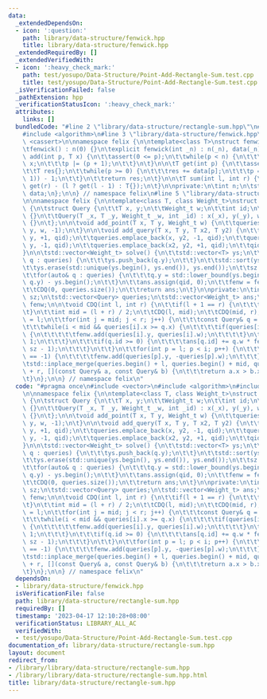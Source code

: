 ```yaml
---
data:
  _extendedDependsOn:
  - icon: ':question:'
    path: library/data-structure/fenwick.hpp
    title: library/data-structure/fenwick.hpp
  _extendedRequiredBy: []
  _extendedVerifiedWith:
  - icon: ':heavy_check_mark:'
    path: test/yosupo/Data-Structure/Point-Add-Rectangle-Sum.test.cpp
    title: test/yosupo/Data-Structure/Point-Add-Rectangle-Sum.test.cpp
  _isVerificationFailed: false
  _pathExtension: hpp
  _verificationStatusIcon: ':heavy_check_mark:'
  attributes:
    links: []
  bundledCode: "#line 2 \"library/data-structure/rectangle-sum.hpp\"\n#include <vector>\n\
    #include <algorithm>\n#line 3 \"library/data-structure/fenwick.hpp\"\n#include\
    \ <cassert>\n\nnamespace felix {\n\ntemplate<class T>\nstruct fenwick {\npublic:\n\
    \tfenwick() : n(0) {}\n\texplicit fenwick(int _n) : n(_n), data(_n) {}\n\n\tvoid\
    \ add(int p, T x) {\n\t\tassert(0 <= p);\n\t\twhile(p < n) {\n\t\t\tdata[p] +=\
    \ x;\n\t\t\tp |= (p + 1);\n\t\t}\n\t}\n\n\tT get(int p) {\n\t\tassert(p < n);\n\
    \t\tT res{};\n\t\twhile(p >= 0) {\n\t\t\tres += data[p];\n\t\t\tp = (p & (p +\
    \ 1)) - 1;\n\t\t}\n\t\treturn res;\n\t}\n\n\tT sum(int l, int r) {\n\t\treturn\
    \ get(r) - (l ? get(l - 1) : T{});\n\t}\n\nprivate:\n\tint n;\n\tstd::vector<T>\
    \ data;\n};\n\n} // namespace felix\n#line 5 \"library/data-structure/rectangle-sum.hpp\"\
    \n\nnamespace felix {\n\ntemplate<class T, class Weight_t>\nstruct RectangleSum\
    \ {\n\tstruct Query {\n\t\tT x, y;\n\t\tWeight_t w;\n\t\tint id;\n\n\t\tQuery()\
    \ {}\n\t\tQuery(T _x, T _y, Weight_t _w, int _id) : x(_x), y(_y), w(_w), id(_id)\
    \ {}\n\t};\n\n\tvoid add_point(T x, T y, Weight_t w) {\n\t\tqueries.emplace_back(x,\
    \ y, w, -1);\n\t}\n\n\tvoid add_query(T x, T y, T x2, T y2) {\n\t\tqueries.emplace_back(x,\
    \ y, +1, qid);\n\t\tqueries.emplace_back(x, y2, -1, qid);\n\t\tqueries.emplace_back(x2,\
    \ y, -1, qid);\n\t\tqueries.emplace_back(x2, y2, +1, qid);\n\t\tqid += 1;\n\t\
    }\n\n\tstd::vector<Weight_t> solve() {\n\t\tstd::vector<T> ys;\n\t\tfor(auto&\
    \ q : queries) {\n\t\t\tys.push_back(q.y);\n\t\t}\n\t\tstd::sort(ys.begin(), ys.end());\n\
    \t\tys.erase(std::unique(ys.begin(), ys.end()), ys.end());\n\t\tsz = (int) ys.size();\n\
    \t\tfor(auto& q : queries) {\n\t\t\tq.y = std::lower_bound(ys.begin(), ys.end(),\
    \ q.y) - ys.begin();\n\t\t}\n\t\tans.assign(qid, 0);\n\t\tfenw = fenwick<Weight_t>(sz);\n\
    \t\tCDQ(0, queries.size());\n\t\treturn ans;\n\t}\n\nprivate:\n\tint qid = 0,\
    \ sz;\n\tstd::vector<Query> queries;\n\tstd::vector<Weight_t> ans;\n\tfenwick<Weight_t>\
    \ fenw;\n\n\tvoid CDQ(int l, int r) {\n\t\tif(l + 1 == r) {\n\t\t\treturn;\n\t\
    \t}\n\t\tint mid = (l + r) / 2;\n\t\tCDQ(l, mid);\n\t\tCDQ(mid, r);\n\t\tint i\
    \ = l;\n\t\tfor(int j = mid; j < r; j++) {\n\t\t\tconst Query& q = queries[j];\n\
    \t\t\twhile(i < mid && queries[i].x >= q.x) {\n\t\t\t\tif(queries[i].id == -1)\
    \ {\n\t\t\t\t\tfenw.add(queries[i].y, queries[i].w);\n\t\t\t\t}\n\t\t\t\ti +=\
    \ 1;\n\t\t\t}\n\t\t\tif(q.id >= 0) {\n\t\t\t\tans[q.id] += q.w * fenw.sum(q.y,\
    \ sz - 1);\n\t\t\t}\n\t\t}\n\t\tfor(int p = l; p < i; p++) {\n\t\t\tif(queries[p].id\
    \ == -1) {\n\t\t\t\tfenw.add(queries[p].y, -queries[p].w);\n\t\t\t}\n\t\t}\n\t\
    \tstd::inplace_merge(queries.begin() + l, queries.begin() + mid, queries.begin()\
    \ + r, [](const Query& a, const Query& b) {\n\t\t\treturn a.x > b.x;\n\t\t});\n\
    \t}\n};\n\n} // namespace felix\n"
  code: "#pragma once\n#include <vector>\n#include <algorithm>\n#include \"fenwick.hpp\"\
    \n\nnamespace felix {\n\ntemplate<class T, class Weight_t>\nstruct RectangleSum\
    \ {\n\tstruct Query {\n\t\tT x, y;\n\t\tWeight_t w;\n\t\tint id;\n\n\t\tQuery()\
    \ {}\n\t\tQuery(T _x, T _y, Weight_t _w, int _id) : x(_x), y(_y), w(_w), id(_id)\
    \ {}\n\t};\n\n\tvoid add_point(T x, T y, Weight_t w) {\n\t\tqueries.emplace_back(x,\
    \ y, w, -1);\n\t}\n\n\tvoid add_query(T x, T y, T x2, T y2) {\n\t\tqueries.emplace_back(x,\
    \ y, +1, qid);\n\t\tqueries.emplace_back(x, y2, -1, qid);\n\t\tqueries.emplace_back(x2,\
    \ y, -1, qid);\n\t\tqueries.emplace_back(x2, y2, +1, qid);\n\t\tqid += 1;\n\t\
    }\n\n\tstd::vector<Weight_t> solve() {\n\t\tstd::vector<T> ys;\n\t\tfor(auto&\
    \ q : queries) {\n\t\t\tys.push_back(q.y);\n\t\t}\n\t\tstd::sort(ys.begin(), ys.end());\n\
    \t\tys.erase(std::unique(ys.begin(), ys.end()), ys.end());\n\t\tsz = (int) ys.size();\n\
    \t\tfor(auto& q : queries) {\n\t\t\tq.y = std::lower_bound(ys.begin(), ys.end(),\
    \ q.y) - ys.begin();\n\t\t}\n\t\tans.assign(qid, 0);\n\t\tfenw = fenwick<Weight_t>(sz);\n\
    \t\tCDQ(0, queries.size());\n\t\treturn ans;\n\t}\n\nprivate:\n\tint qid = 0,\
    \ sz;\n\tstd::vector<Query> queries;\n\tstd::vector<Weight_t> ans;\n\tfenwick<Weight_t>\
    \ fenw;\n\n\tvoid CDQ(int l, int r) {\n\t\tif(l + 1 == r) {\n\t\t\treturn;\n\t\
    \t}\n\t\tint mid = (l + r) / 2;\n\t\tCDQ(l, mid);\n\t\tCDQ(mid, r);\n\t\tint i\
    \ = l;\n\t\tfor(int j = mid; j < r; j++) {\n\t\t\tconst Query& q = queries[j];\n\
    \t\t\twhile(i < mid && queries[i].x >= q.x) {\n\t\t\t\tif(queries[i].id == -1)\
    \ {\n\t\t\t\t\tfenw.add(queries[i].y, queries[i].w);\n\t\t\t\t}\n\t\t\t\ti +=\
    \ 1;\n\t\t\t}\n\t\t\tif(q.id >= 0) {\n\t\t\t\tans[q.id] += q.w * fenw.sum(q.y,\
    \ sz - 1);\n\t\t\t}\n\t\t}\n\t\tfor(int p = l; p < i; p++) {\n\t\t\tif(queries[p].id\
    \ == -1) {\n\t\t\t\tfenw.add(queries[p].y, -queries[p].w);\n\t\t\t}\n\t\t}\n\t\
    \tstd::inplace_merge(queries.begin() + l, queries.begin() + mid, queries.begin()\
    \ + r, [](const Query& a, const Query& b) {\n\t\t\treturn a.x > b.x;\n\t\t});\n\
    \t}\n};\n\n} // namespace felix\n"
  dependsOn:
  - library/data-structure/fenwick.hpp
  isVerificationFile: false
  path: library/data-structure/rectangle-sum.hpp
  requiredBy: []
  timestamp: '2023-04-17 12:10:28+08:00'
  verificationStatus: LIBRARY_ALL_AC
  verifiedWith:
  - test/yosupo/Data-Structure/Point-Add-Rectangle-Sum.test.cpp
documentation_of: library/data-structure/rectangle-sum.hpp
layout: document
redirect_from:
- /library/library/data-structure/rectangle-sum.hpp
- /library/library/data-structure/rectangle-sum.hpp.html
title: library/data-structure/rectangle-sum.hpp
---
```

